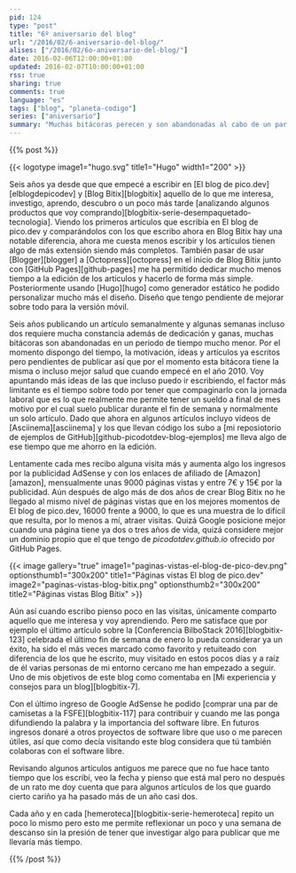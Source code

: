 ```yaml
---
pid: 124
type: "post"
title: "6º aniversario del blog"
url: "/2016/02/6-aniversario-del-blog/"
alises: ["/2016/02/6o-aniversario-del-blog/"]
date: 2016-02-06T12:00:00+01:00
updated: 2016-02-07T10:00:00+01:00
rss: true
sharing: true
comments: true
language: "es"
tags: ["blog", "planeta-codigo"]
series: ["aniversario"]
summary: "Muchas bitácoras perecen y son abandonadas al cabo de un par de años, quizá sus autores desmotivados por las pocas visitas que reciben o por el tiempo que se dan cuenta que les requiere dedicar a escribir en una bitácora y más aún editar los artículos. En mi caso aún no he perdido las ganas por seguir escribiendo y son incluso mayores. La experiencia acumulada durante este tiempo también se nota en la redacción de los artículos."
---
```


{{% post %}}

{{< logotype image1="hugo.svg" title1="Hugo" width1="200" >}}

Seis años ya desde que que empecé a escribir en [El blog de pico.dev][elblogdepicodev] y [Blog Bitix][blogbitix] aquello de lo que me interesa, investigo, aprendo, descubro o un poco más tarde [analizando algunos productos que voy comprando][blogbitix-serie-desempaquetado-tecnologia]. Viendo los primeros artículos que escribía en El blog de pico.dev y comparándolos con los que escribo ahora en Blog Bitix hay una notable diferencia, ahora me cuesta menos escribir y los artículos tienen algo de más extensión siendo más completos. También pasar de usar [Blogger][blogger] a [Octopress][octopress] en el inicio de Blog Bitix junto con [GitHub Pages][github-pages] me ha permitido dedicar mucho menos tiempo a la edición de los artículos y hacerlo de forma más simple. Posteriormente usando [Hugo][hugo] como generador estático he podido personalizar mucho más el diseño. Diseño que tengo pendiente de mejorar sobre todo para la versión móvil.

Seis años publicando un artículo semanalmente y algunas semanas incluso dos requiere mucha constancia además de dedicación y ganas, muchas bitácoras son abandonadas en un periodo de tiempo mucho menor. Por el momento dispongo del tiempo, la motivación, ideas y artículos ya escritos pero pendientes de publicar así que por el momento esta bitácora tiene la misma o incluso mejor salud que cuando empecé en el año 2010. Voy apuntando más ideas de las que incluso puedo ir escribiendo, el factor más limitante es el tiempo sobre todo por tener que compaginarlo con la jornada laboral que es lo que realmente me permite tener un sueldo a final de mes motivo por el cual suelo publicar durante el fin de semana y normalmente un solo artículo. Dado que ahora en algunos artículos incluyo vídeos de [Asciinema][asciinema] y los que llevan código los subo a [mi reposiotorio de ejemplos de GitHub][github-picodotdev-blog-ejemplos] me lleva algo de ese tiempo que me ahorro en la edición.

Lentamente cada mes recibo alguna visita más y aumenta algo los ingresos por la publicidad AdSense y con los enlaces de afiliado de [Amazon][amazon], mensualmente unas 9000 páginas vistas y entre 7€ y 15€ por la publicidad. Aún después de algo más de dos años de crear Blog Bitix no he llegado al mismo nivel de páginas vistas que en los mejores momentos de El blog de pico.dev, 16000 frente a 9000, lo que es una muestra de lo difícil que resulta, por lo menos a mí, atraer visitas. Quizá Google posicione mejor cuando una página tiene ya dos o tres años de vida, quizá considere mejor un dominio propio que el que tengo de _picodotdev.github.io_ ofrecido por GitHub Pages.

{{< image
    gallery="true"
    image1="paginas-vistas-el-blog-de-pico-dev.png" optionsthumb1="300x200" title1="Páginas vistas El blog de pico.dev"
    image2="paginas-vistas-blog-bitix.png" optionsthumb2="300x200" title2="Páginas vistas Blog Bitix" >}}

Aún así cuando escribo pienso poco en las visitas, únicamente comparto aquello que me interesa y voy aprendiendo. Pero me satisface que por ejemplo el último artículo sobre la [Conferencia BilboStack 2016][blogbitix-123] celebrada el último fin de semana de enero lo pueda considerar ya un éxito, ha sido el más veces marcado como favorito y retuiteado con diferencia de los que he escrito, muy visitado en estos pocos días y a raíz de él varias personas de mi entorno cercano me han empezado a seguir. Uno de mis objetivos de este blog como comentaba en [Mi experiencia y consejos para un blog][blogbitix-7].

Con el último ingreso de Google AdSense he podido [comprar una par de camisetas a la FSFE][blogbitix-117] para contribuir y cuando me las ponga difundiendo la palabra y la importancia del software libre. En futuros ingresos donaré a otros proyectos de software libre que uso o me parecen útiles, así que como decía visitando este blog considera que tú también colaboras con el software libre.

Revisando algunos artículos antiguos me parece que no fue hace tanto tiempo que los escribí, veo la fecha y pienso que está mal pero no después de un rato me doy cuenta que para algunos artículos de los que guardo cierto cariño ya ha pasado más de un año casi dos.

Cada año y en cada [hemeroteca][blogbitix-serie-hemeroteca] repito un poco lo mismo pero esto me permite reflexionar un poco y una semana de descanso sin la presión de tener que investigar algo para publicar que me llevaría más tiempo.

{{% /post %}}

